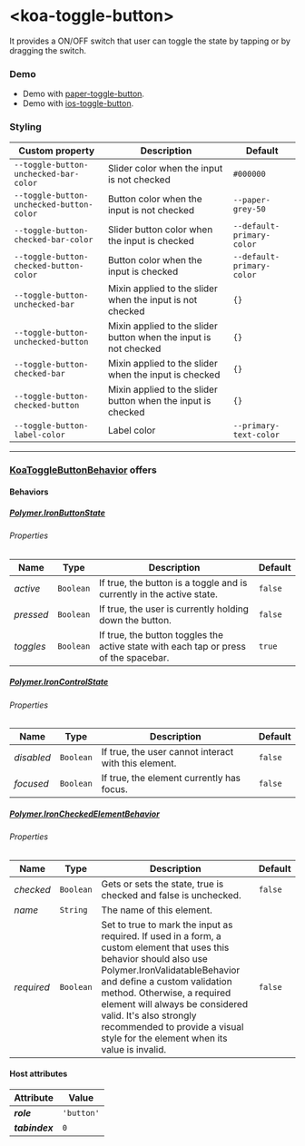 # &lt;koa-toggle-button&gt;

It provides a ON/OFF switch that user can toggle the state by tapping or by dragging the switch.

### Demo

* Demo with [paper-toggle-button](https://elements.polymer-project.org/elements/paper-toggle-button?view=demo).
* Demo with [ios-toggle-button](https://kingofapp.github.io/ios-toggle-button).

### Styling

Custom property | Description | Default
----------------|-------------|--------
`--toggle-button-unchecked-bar-color` | Slider color when the input is not checked | `#000000`
`--toggle-button-unchecked-button-color` | Button color when the input is not checked | `--paper-grey-50`
`--toggle-button-checked-bar-color` | Slider button color when the input is checked | `--default-primary-color`
`--toggle-button-checked-button-color` | Button color when the input is checked | `--default-primary-color`
`--toggle-button-unchecked-bar` | Mixin applied to the slider when the input is not checked | `{}`
`--toggle-button-unchecked-button` | Mixin applied to the slider button when the input is not checked | `{}`
`--toggle-button-checked-bar` | Mixin applied to the slider when the input is checked | `{}`
`--toggle-button-checked-button` | Mixin applied to the slider button when the input is checked | `{}`
`--toggle-button-label-color` | Label color | `--primary-text-color`

---

### [KoaToggleButtonBehavior](https://github.com/KingofApp/koa-behaviors/blob/master/koa-toggle-button-behavior.html) offers

#### Behaviors

##### [Polymer.IronButtonState](https://elements.polymer-project.org/elements/iron-behaviors?active=Polymer.IronButtonState)

###### Properties

Name | Type | Description | Default
-----|------|-------------|--------
*active* | `Boolean` | If true, the button is a toggle and is currently in the active state. | `false`
*pressed* | `Boolean` | If true, the user is currently holding down the button. | `false`
*toggles* | `Boolean` | If true, the button toggles the active state with each tap or press of the spacebar. | `true`

##### [Polymer.IronControlState](https://elements.polymer-project.org/elements/iron-behaviors?active=Polymer.IronControlState)

###### Properties

Name | Type | Description | Default
-----|------|-------------|--------
*disabled* | `Boolean` | If true, the user cannot interact with this element. | `false`
*focused* | `Boolean` | If true, the element currently has focus. | `false`

##### [Polymer.IronCheckedElementBehavior](https://elements.polymer-project.org/elements/iron-checked-element-behavior)

###### Properties

Name | Type | Description | Default
-----|------|-------------|--------
*checked* | `Boolean` | Gets or sets the state, true is checked and false is unchecked. | `false`
*name* | `String` | The name of this element. |
*required* | `Boolean` | Set to true to mark the input as required. If used in a form, a custom element that uses this behavior should also use Polymer.IronValidatableBehavior and define a custom validation method. Otherwise, a required element will always be considered valid. It's also strongly recommended to provide a visual style for the element when its value is invalid. | `false`

#### Host attributes

Attribute | Value
----------|------
***role*** | `'button'`
***tabindex*** | `0`
